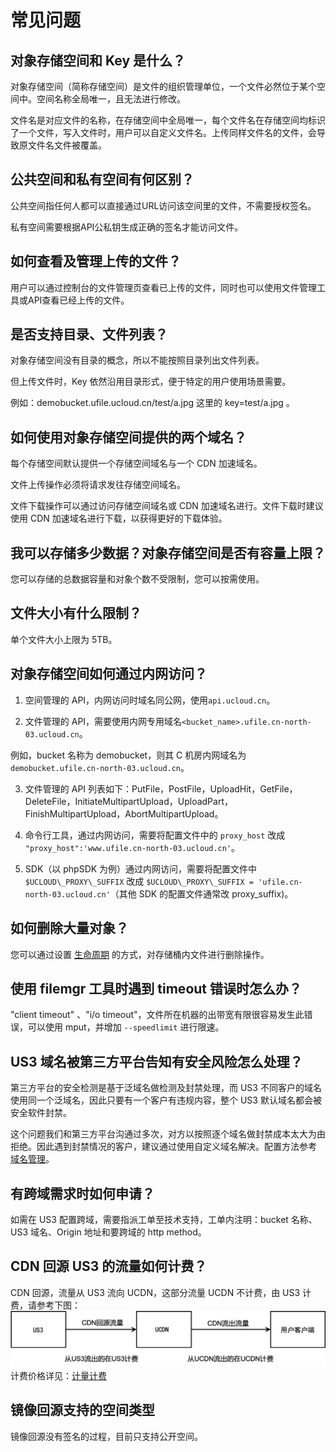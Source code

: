 # 常见问题

## 对象存储空间和 Key 是什么？

对象存储空间（简称存储空间）是文件的组织管理单位，一个文件必然位于某个空间中。空间名称全局唯一，且无法进行修改。

文件名是对应文件的名称，在存储空间中全局唯一，每个文件名在存储空间均标识了一个文件，写入文件时，用户可以自定义文件名。上传同样文件名的文件，会导致原文件名文件被覆盖。

## 公共空间和私有空间有何区别？

公共空间指任何人都可以直接通过URL访问该空间里的文件，不需要授权签名。

私有空间需要根据API公私钥生成正确的签名才能访问文件。

## 如何查看及管理上传的文件？

用户可以通过控制台的文件管理页查看已上传的文件，同时也可以使用文件管理工具或API查看已经上传的文件。

## 是否支持目录、文件列表？

对象存储空间没有目录的概念，所以不能按照目录列出文件列表。

但上传文件时，Key 依然沿用目录形式，便于特定的用户使用场景需要。

例如：demobucket.ufile.ucloud.cn/test/a.jpg 这里的 key=test/a.jpg 。

## 如何使用对象存储空间提供的两个域名？

每个存储空间默认提供一个存储空间域名与一个 CDN 加速域名。

文件上传操作必须将请求发往存储空间域名。

文件下载操作可以通过访问存储空间域名或 CDN 加速域名进行。文件下载时建议使用 CDN 加速域名进行下载，以获得更好的下载体验。

## 我可以存储多少数据？对象存储空间是否有容量上限？

您可以存储的总数据容量和对象个数不受限制，您可以按需使用。

## 文件大小有什么限制？

单个文件大小上限为 5TB。

## 对象存储空间如何通过内网访问？

1. 空间管理的 API，内网访问时域名同公网，使用`api.ucloud.cn`。

2. 文件管理的 API，需要使用内网专用域名`<bucket_name>.ufile.cn-north-03.ucloud.cn`。

例如，bucket 名称为 demobucket，则其 C 机房内网域名为`demobucket.ufile.cn-north-03.ucloud.cn`。

3. 文件管理的 API 列表如下：PutFile，PostFile，UploadHit，GetFile，DeleteFile，InitiateMultipartUpload，UploadPart，FinishMultipartUpload，AbortMultipartUpload。

4. 命令行工具，通过内网访问，需要将配置文件中的 `proxy_host` 改成` "proxy_host":'www.ufile.cn-north-03.ucloud.cn'`。

5. SDK（以 phpSDK 为例）通过内网访问，需要将配置文件中 `$UCLOUD\_PROXY\_SUFFIX` 改成 `$UCLOUD\_PROXY\_SUFFIX = 'ufile.cn-north-03.ucloud.cn'`（其他 SDK 的配置文件通常改 proxy_suffix)。

##  如何删除大量对象？

您可以通过设置 [生命周期](/ufile/guide/lifecycle) 的方式，对存储桶内文件进行删除操作。

##  使用 filemgr 工具时遇到 timeout 错误时怎么办？

"client timeout" 、"i/o timeout"，文件所在机器的出带宽有限很容易发生此错误，可以使用 mput，并增加 `--speedlimit` 进行限速。

## US3 域名被第三方平台告知有安全风险怎么处理？

第三方平台的安全检测是基于泛域名做检测及封禁处理，而 US3 不同客户的域名使用同一个泛域名，因此只要有一个客户有违规内容，整个 US3 默认域名都会被安全软件封禁。

这个问题我们和第三方平台沟通过多次，对方以按照逐个域名做封禁成本太大为由拒绝。因此遇到封禁情况的客户，建议通过使用自定义域名解决。配置方法参考 [域名管理](/ufile/guide/domain)。

## 有跨域需求时如何申请？

如需在 US3 配置跨域，需要指派工单至技术支持，工单内注明：bucket 名称、US3 域名、Origin 地址和要跨域的 http method。

## CDN 回源 US3 的流量如何计费？

CDN 回源，流量从 US3 流向 UCDN，这部分流量 UCDN 不计费，由 US3 计费，请参考下图：
![](/images/UCDN回源US3的流量计费.png)  
计费价格详见：[计量计费](/ufile/bill/new)

## 镜像回源支持的空间类型

镜像回源没有签名的过程，目前只支持公开空间。
